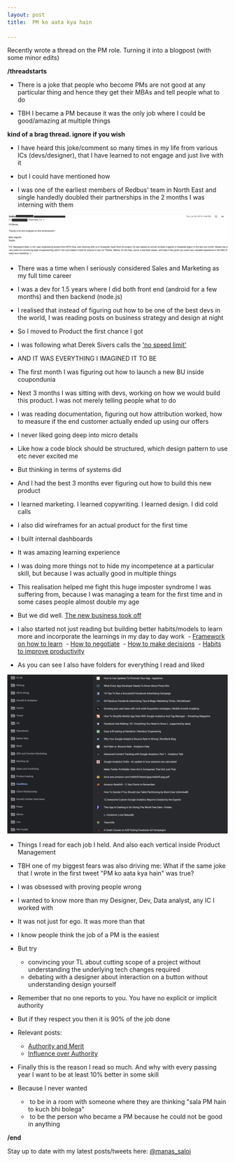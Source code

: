 ```yaml
---
layout: post
title:  PM ko aata kya hain

---
```

Recently wrote a thread on the PM role. Turning it into a blogpost (with some minor edits)

**/threadstarts**

- There is a joke that people who become PMs are not good at any particular thing and hence they get their MBAs and tell people what to do

- TBH I became a PM because it was the only job where I could be good/amazing at multiple things

**kind of a brag thread. ignore if you wish**

- I have heard this joke/comment so many times in my life from various ICs (devs/designer), that I have learned to not engage and just live with it

- but I could have mentioned how

- I was one of the earliest members of Redbus' team in North East and single handedly doubled their partnerships in the 2 months I was interning with them

![Subho](/assets/img/subho.png)

- There was a time when I seriously considered Sales and Marketing as my full time career

- I was a dev for 1.5 years where I did both front end (android for a few months) and then backend (node.js)

- I realised that instead of figuring out how to be one of the best devs in the world, I was reading posts on business strategy and design at night

- So I moved to Product the first chance I got

- I was following what Derek Sivers calls the ['no speed limit'](https://sivers.org/kimo)

- AND IT WAS EVERYTHING I IMAGINED IT TO BE

- The first month I was figuring out how to launch a new BU inside coupondunia

- Next 3 months I was sitting with devs, working on how we would build this product. I was not merely telling people what to do

- I was reading documentation, figuring out how attribution worked, how to measure if the end customer actually ended up using our offers

- I never liked going deep into micro details

- Like how a code block should be structured, which design pattern to use etc never excited me

- But thinking in terms of systems did

- And I had the best 3 months ever figuring out how to build this new product

- I learned marketing. I learned copywriting. I learned design. I did cold calls

- I also did wireframes for an actual product for the first time  

- I built internal dashboards

- It was amazing learning experience

- I was doing more things not to hide my incompetence at a particular skill, but because I was actually good in multiple things

- This realisation helped me fight this huge imposter syndrome I was suffering from, because I was managing a team for the first time and in some cases people almost double my age

- But we did well. [The new business took off](https://www.linkedin.com/pulse/how-we-scaled-cashboss-500k-downloads-5-months-manas-j-saloi/)

- I also started not just reading but building better habits/models to learn more and incorporate the learnings in my day to day work
  - [Framework on how to learn](https://manassaloi.com/2019/03/08/how-to-learn.html)
  - [How to negotiate](https://manassaloi.com/2020/01/12/how-to-negotiate-job.html)
  - [How to make decisions](https://manassaloi.com/2019/02/23/how-to-make-big-decisions.html)
  - [Habits to improve productivity](https://manassaloi.com/2016/01/14/11-habits-change-life.html)

- As you can see I also have folders for everything I read and liked

![Bookmarks folder](/assets/img/bookmarks_folder_mj.png)

- Things I read for each job I held. And also each vertical inside Product Management

- TBH one of my biggest fears was also driving me: What if the same joke that I wrote in the first tweet "PM ko aata kya hain" was true?

- I was obsessed with proving people wrong

- I wanted to know more than my Designer, Dev, Data analyst, any IC I worked with

- It was not just for ego. It was more than that

- I know people think the job of a PM is the easiest

- But try
  - convincing your TL about cutting scope of a project without understanding the underlying tech changes required
  - debating with a designer about interaction on a button without understanding design yourself

- Remember that no one reports to you. You have no explicit or implicit authority

- But if they respect you then it is 90% of the job done

- Relevant posts:
  - [Authority and Merit](https://medium.com/@jack/authority-merit-80ad140f990b)
  - [Influence over Authority](https://boz.com/articles/influence-over-authority)

- Finally this is the reason I read so much. And why with every passing year I want to be at least 10% better in some skill

- Because I never wanted
  -  to be in a room with someone where they are thinking "sala PM hain to kuch bhi bolega"
  -  to be the person who became a PM because he could not be good in anything

**/end**

Stay up to date with my latest posts/tweets here: [@manas_saloi](http://twitter.com/manas_saloi)
